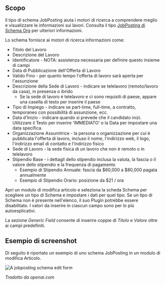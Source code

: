 <!-- Filename: J5.x:Schema_org/Type_JobPosting_-_Using_JobPosting_Plugin / Display title: Schema.org - JobPosting -->

## Scopo

Il tipo di schema JobPosting aiuta i motori di ricerca a comprendere meglio e visualizzare le informazioni sui lavori. Consulta il tipo [JobPosting di Schema Org](https://schema.org/JobPosting) per ulteriori informazioni.

Lo schema fornisce ai motori di ricerca informazioni come:

- Titolo del Lavoro
- Descrizione del Lavoro
- Identificatore - NOTA: assistenza necessaria per definire questo insieme di campi
- Data di Pubblicazione dell'Offerta di Lavoro
- Valido Fino - per quanto tempo l'offerta di lavoro sarà aperta per l'assunzione
- Descrizione della Sede di Lavoro - indicare se telelavoro (remoto/lavoro da casa), in presenza o ibrido
  - Se la sede di lavoro è telelavoro e ci sono requisiti di paese, appare una casella di testo per inserire il paese
- Tipo di Impiego - indicare se part-time, full-time, a contratto, temporaneo con possibilità di assunzione, ecc.
- Data d'Inizio - indicare quando si prevede che il candidato inizi. Utilizzare il Testo per inserire 'IMMEDIATO' o la Data per impostare una data specifica.
- Organizzazione Assumitrice - la persona o organizzazione per cui è pubblicata l'offerta di lavoro, incluso il nome, l'indirizzo web, il logo, l'indirizzo email di contatto e l'indirizzo fisico
- Sede di Lavoro - la sede fisica di un lavoro che non è remoto o in telelavoro
- Stipendio Base - i dettagli dello stipendio inclusa la valuta, la fascia o il valore dello stipendio e la frequenza di pagamento
  - Esempio di Stipendio Annuale: fascia da $60,000 a $80,000 pagata annualmente
  - Esempio di Stipendio Orario: posizione da $21 / ora

Apri un modulo di modifica articolo e seleziona la scheda Schema per scegliere un tipo di Schema e impostare i dati per quel tipo. Se un tipo di Schema non è presente nell'elenco, il suo Plugin potrebbe essere disabilitato. I valori da inserire in ciascun campo sono per lo più autoesplicativi.

La sezione *Generic Field* consente di inserire coppie di *Titolo* e *Valore* oltre ai campi predefiniti.

## Esempio di screenshot

Di seguito è riportato un esempio di uno schema JobPosting in un modulo di modifica Articolo.

![A jobposting schema edit form](../../../en/images/schemas/edit-schema-jobposting.png)

*Tradotto da openai.com*

